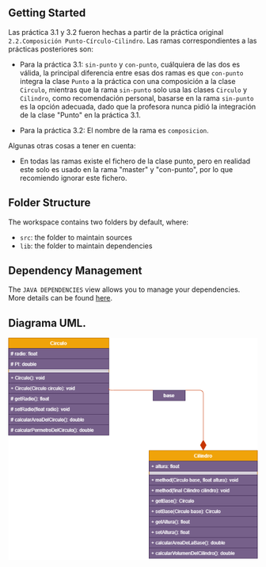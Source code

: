 ## Getting Started

Las práctica 3.1 y 3.2 fueron hechas a partir de la práctica original `2.2.Composición Punto-Círculo-Cilindro`. Las ramas correspondientes a las prácticas posteriores son:

- Para la práctica 3.1: `sin-punto` y `con-punto`, cuálquiera de las dos es válida, la principal diferencia entre esas dos ramas es que `con-punto` integra la clase `Punto` a la práctica con una composición a la clase `Circulo`, mientras que la rama `sin-punto` solo usa las clases `Circulo` y `Cilindro`, como recomendación personal, basarse en la rama `sin-punto` es la opción adecuada, dado que la profesora nunca pidió la integración de la clase "Punto" en la práctica 3.1.

- Para la práctica 3.2: El nombre de la rama es `composicion`.

Algunas otras cosas a tener en cuenta:

- En todas las ramas existe el fichero de la clase punto, pero en realidad este solo es usado en la rama "master" y "con-punto", por lo que recomiendo ignorar este fichero.

## Folder Structure

The workspace contains two folders by default, where:

- `src`: the folder to maintain sources
- `lib`: the folder to maintain dependencies

## Dependency Management

The `JAVA DEPENDENCIES` view allows you to manage your dependencies. More details can be found [here](https://github.com/microsoft/vscode-java-pack/blob/master/release-notes/v0.9.0.md#work-with-jar-files-directly).

## Diagrama UML.
<img alt="java" src="Diagrama.png"/>